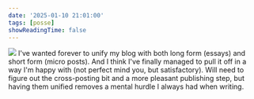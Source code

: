 ```yaml
---
date: '2025-01-10 21:01:00'
tags: [posse]
showReadingTime: false
---
```

![](assets/32ec3c3f-e91a-40a3-8e71-246cef0268eb.gif)
I've wanted forever to unify my blog with both long form (essays) and short form (micro posts). And I think I've finally managed to pull it off in a way I'm happy with (not perfect mind you, but satisfactory). Will need to figure out the cross-posting bit and a more pleasant publishing step, but having them unified removes a mental hurdle I always had when writing.
